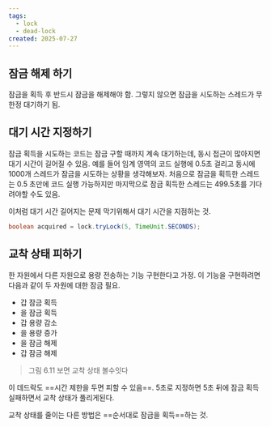 ```yaml
---
tags:
  - lock
  - dead-lock
created: 2025-07-27
---
```

## 잠금 해제 하기
잠금을 획득 후 반드시 잠금을 해제해야 함. 그렇지 않으면 잠금을 시도하는 스레드가 무한정 대기하기 됨.

## 대기 시간 지정하기
잠금 획득을 시도하는 코드는 잠금 구할 때까지 계속 대기하는데, 동시 접근이 많아지면 대기 시간이 길어질 수 있음. 예를 들어 임계 영역의 코드 실행에 0.5초 걸리고 동시에 1000개 스레드가 잠금을 시도하는 상황을 생각해보자. 처음으로 잠금을 획득한 스레드는 0.5 초만에 코드 실행 가능하지만 마지막으로 잠금 획득한 스레드는 499.5초를 기다려야할 수도 있음.

이처럼 대기 시간 길어지는 문제 막기위해서 대기 시간을 지점하는 것.

```java
boolean acquired = lock.tryLock(5, TimeUnit.SECONDS);
```

## 교착 상태 피하기
한 자원에서 다른 자원으로 용량 전송하는 기능 구현한다고 가정. 이 기능을 구현하려면 다음과 같이 두 자원에 대한 잠금 필요.
- 갑 잠금 획득
- 을 잠금 획득
- 갑 용량 감소
- 을 용량 증가
- 을 잠금 해제
- 갑 잠금 해제

> 그림 6.11 보면 교착 상태 볼수잇다

이 데드락도 ==시간 제한을 두면 피할 수 있음==. 5초로 지정하면 5초 뒤에 잠금 획득 실패하면서 교착 상태가 풀리게된다.

교착 상태를 줄이는 다른 방법은 ==순서대로 잠금을 획득==하는 것.
